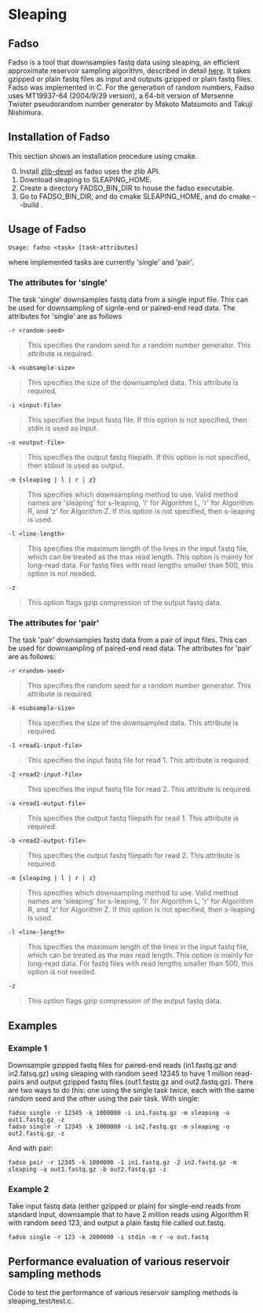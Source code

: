 # Sleaping

## Fadso
Fadso is a tool that downsamples fastq data using sleaping, an efficient approximate reservoir sampling algorithm, described in detail [here](http://www.aaa.bbb.ccc). 
It takes gzipped or plain fastq files as input and outputs gzipped or plain fastq files.
Fadso was implemented in C.
For the generation of random numbers, Fadso uses MT19937-64 (2004/9/29 version), a 64-bit version of Mersenne Twister pseudorandom number generator by Makoto Matsumoto and Takuji Nishimura.

## Installation of Fadso
This section shows an installation procedure using cmake. 

0. Install [zlib-devel](https://www.zlib.net/) as fadso uses the zlib API.
1. Download sleaping to SLEAPING_HOME.
2. Create a directory FADSO_BIN_DIR to house the fadso executable.
3. Go to FADSO_BIN_DIR, and do cmake SLEAPING_HOME, and do cmake --build .	
	

## Usage of Fadso

	Usage: fadso <task> [task-attributes]
 where implemented tasks are currently 'single' and 'pair'.  
 
### The attributes for 'single'
The task 'single' downsamples fastq data from a single input file. This can be used for downsampling of signle-end or paired-end read data. The attributes for 'single' are as follows

	-r <random-seed>
>This specifies the random seed for a random number generator. This attribute is required.

	-k <subsample-size> 
>This specifies the size of the downsampled data. This attribute is required.

	-i <input-file>
> This specifies the input fastq file. If this option is not specified, then stdin is used as input.

	-o <output-file>
>This specifies the output fastq filepath. If this option is not specified, then stdout is used as output.

	-m {sleaping | l | r | z}
>This specifies which downsampling method to use. Valid method names are 'sleaping' for s-leaping, 'l' for Algorithm L, 'r' for Algorithm R, and 'z' for Algorithm Z. If this option is not specified, then s-leaping is used.

	-l <line-length>
>This specifies the maximum length of the lines in the input fastq file, which can be treated as the max read length. This option is mainly for long-read data. For fastq files with read lengths smaller than 500, this option is not needed.

	-z
>This option flags gzip compression of the output fastq data.

### The attributes for 'pair'

The task 'pair' downsamples fastq data from a pair of input files. This can be used for downsampling of paired-end read data. The attributes for 'pair' are as follows:

	-r <random-seed>
>This specifies the random seed for a random number generator. This attribute is required.

	-k <subsample-size> 
>This specifies the size of the downsampled data. This attribute is required.

	-1 <read1-input-file>
>This specifies the input fastq file for read 1. This attribute is required.

	-2 <read2-input-file>
>This specifies the input fastq file for read 2. This attribute is required.

	-a <read1-output-file>
>This specifies the output fastq filepath for read 1. This attribute is required.

	-b <read2-output-file>
>This specifies the output fastq filepath for read 2. This attribute is required.

	-m {sleaping | l | r | z}
>This specifies which downsampling method to use. Valid method names are 'sleaping' for s-leaping, 'l' for Algorithm L, 'r' for Algorithm R, and 'z' for Algorithm Z. If this option is not specified, then s-leaping is used.

	-l <line-length>
>This specifies the maximum length of the lines in the input fastq file, which can be treated as the max read length. This option is mainly for long-read data. For fastq files with read lengths smaller than 500, this option is not needed.

	-z
>This option flags gzip compression of the output fastq data.


## Examples

###  Example 1
Downsample gzipped fastq files for paired-end reads (in1.fastq.gz and in2.fatsq.gz) using sleaping with random seed 12345 to have 1 million read-pairs and output gzipped fastq files (out1.fastq.gz and out2.fastq.gz). There are two ways to do this: one using the single task twice, each with the same random seed and the other using the pair task. With single:

	fadso single -r 12345 -k 1000000 -i in1.fastq.gz -m sleaping -o out1.fastq.gz -z
	fadso single -r 12345 -k 1000000 -i in2.fastq.gz -m sleaping -o out2.fastq.gz -z

And with pair:
	
	fadso pair -r 12345 -k 1000000 -1 in1.fastq.gz -2 in2.fastq.gz -m sleaping -a out1.fastq.gz -b out2.fastq.gz -z
 	
		
###  Example 2
Take input fastq data (either gzipped or plain) for single-end reads from standard input, downsample that to have 2 million reads using Algorithm R with random seed 123, and output a plain fastq file called out.fastq.

	fadso single -r 123 -k 2000000 -i stdin -m r -o out.fastq

## Performance evaluation of various reservoir sampling methods
Code to test the performance of various reservoir sampling methods is sleaping_test/test.c.



